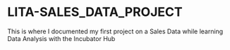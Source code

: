 # LITA-SALES_DATA_PROJECT
This is where I documented my first project  on a Sales Data while learning Data Analysis with the Incubator Hub
